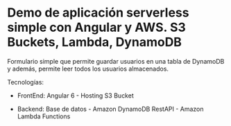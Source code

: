 # Demo de aplicación serverless simple con Angular y AWS. S3 Buckets, Lambda, DynamoDB

Formulario simple que permite guardar usuarios en una tabla de DynamoDB y además, permite leer todos los usuarios almacenados.

Tecnologías:

- FrontEnd: 
  Angular 6 - Hosting S3 Bucket
  
- Backend:
  Base de datos - Amazon DynamoDB
  RestAPI - Amazon Lambda Functions
